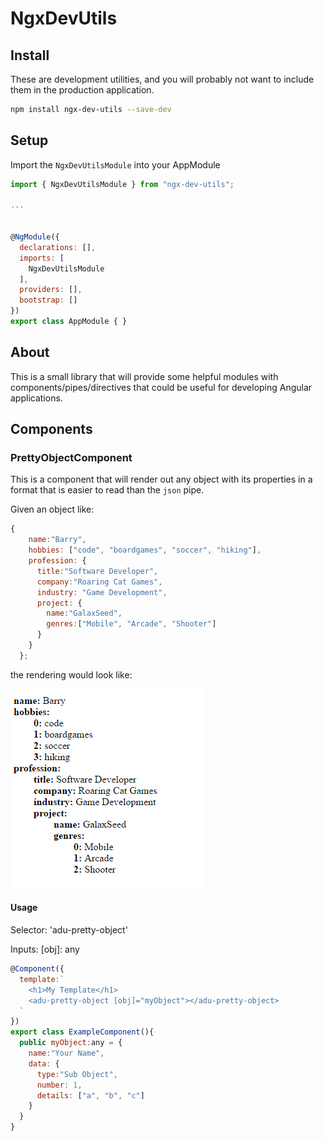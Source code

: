# NgxDevUtils

## Install

These are development utilities, and you will probably not want to include them in the production application.
```bash
npm install ngx-dev-utils --save-dev
```

## Setup

Import the ```NgxDevUtilsModule``` into your AppModule

  ```Javascript
  import { NgxDevUtilsModule } from "ngx-dev-utils";

  ...


  @NgModule({
    declarations: [],    
    imports: [    
      NgxDevUtilsModule
    ],
    providers: [],
    bootstrap: []
  })
  export class AppModule { }
  ```

## About

This is a small library that will provide some helpful modules with components/pipes/directives that could be useful for developing Angular applications.

## Components

### PrettyObjectComponent

This is a component that will render out any object with its properties in a format that is easier to read than the ```json``` pipe.

Given an object like:

```Javascript
{
    name:"Barry",
    hobbies: ["code", "boardgames", "soccer", "hiking"],
    profession: {
      title:"Software Developer",
      company:"Roaring Cat Games",
      industry: "Game Development",
      project: {
        name:"GalaxSeed",
        genres:["Mobile", "Arcade", "Shooter"]
      }
    }
  };

```

the rendering would look like:

![alt text](https://github.com/barryrowe/ngx-dev-utils/raw/master/docs/example-render.png "Example PrettyObjectComponent Render")

#### Usage

Selector: 'adu-pretty-object'

Inputs:  [obj]: any 

```Javascript
@Component({
  template:`
    <h1>My Template</h1>
    <adu-pretty-object [obj]="myObject"></adu-pretty-object>
  `
})
export class ExampleComponent(){
  public myObject:any = {
    name:"Your Name",
    data: {
      type:"Sub Object",
      number: 1,
      details: ["a", "b", "c"]
    }
  }
}
```